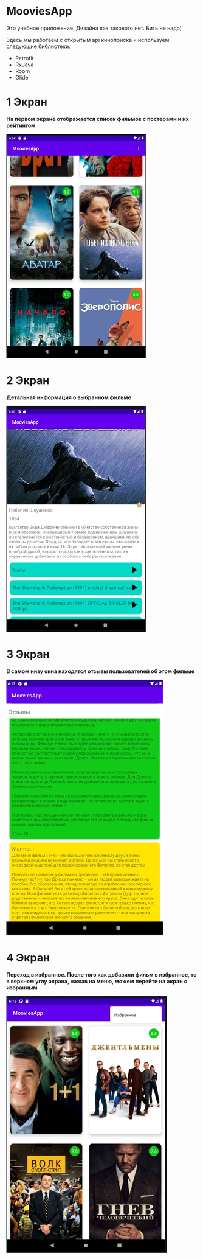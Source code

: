 # MooviesApp
Это учебное приложение. Дизайна как такового нет. Бить не надо)

Здесь мы работаем с открытым api кинопоиска и используем следующие библиотеки:
* Retrofit
* RxJava
* Room
* Glide

# 1 Экран 

__На первом экране отображается список фильмов с постерами и их рейтингом__

![Screenshot](https://github.com/Sominisadssadd/MooviesApp/blob/master/images_for_readme/5_image.jpg)

# 2 Экран
__Детальная информация о выбранном фильме__

![Screenshot](https://github.com/Sominisadssadd/MooviesApp/blob/master/images_for_readme/2_image.jpg)

# 3 Экран
__В самом низу окна находятся отзывы пользователей об этом фильме__

![Screenshot](https://github.com/Sominisadssadd/MooviesApp/blob/master/images_for_readme/4_image.jpg)

# 4 Экран 
__Переход в избранное. После того как добавили фильм в избранное, то в верхнем углу экрана, нажав на меню, можем перейти на экран с избранным__

![Screenshot](https://github.com/Sominisadssadd/MooviesApp/blob/master/images_for_readme/3_image.jpg)
